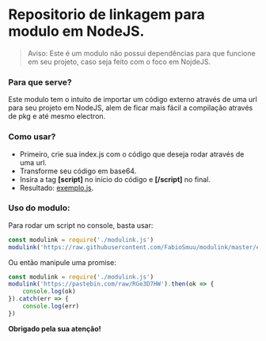 # Repositorio de linkagem para modulo em NodeJS.


> Aviso: Este é um modulo não possui dependências para que funcione em seu projeto, caso seja feito com o foco em NojdeJS.

### Para que serve?
Este modulo tem o intuito de importar um código externo através de uma url para seu projeto em NodeJS, alem de ficar mais fácil a compilação através de pkg e até mesmo electron.

### Como usar?
- Primeiro, crie sua index.js com o código que deseja rodar através de uma url.
- Transforme seu código em base64.
- Insira a tag **[script]** no início do código e **[/script]** no final.
- Resultado: [exemplo.js](/exemplo/script.js).


### Uso do modulo:


Para rodar um script no console, basta usar:
```js
const modulink = require('./modulink.js')
modulink('https://raw.githubusercontent.com/FabioSmuu/modulink/master/exemplo/script.js')
```


Ou então manipule uma promise:
```js
const modulink = require('./modulink.js')
modulink('https://pastebin.com/raw/RGe3D7HW').then(ok => {
	console.log(ok)
}).catch(err => {
	console.log(err)
})
```


**Obrigado pela sua atenção!**
	
